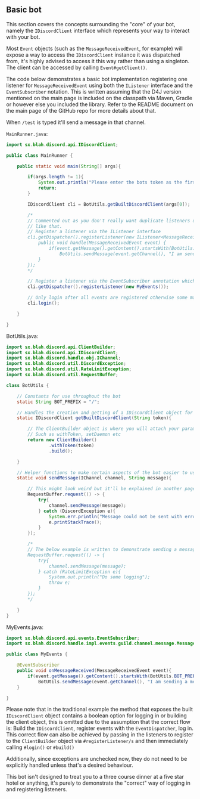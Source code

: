 ## Basic bot

This section covers the concepts surrounding the "core" of your bot, namely the `IDiscordClient` interface which represents your way to interact with your bot.

Most `Event` objects (such as the `MessageReceivedEvent`, for example) will expose a way to access the `IDiscordClient` instance it was dispatched from, it's highly advised to access it this way rather than using a singleton. The client can be accessed by calling `Event#getClient()`.

The code below demonstrates a basic bot implementation registering one listener for `MessageReceivedEvent` using both the `IListener` interface and the `EventSubscriber` notation. This is written assuming that the D4J version mentioned on the main page is included on the classpath via Maven, Gradle or however else you included the library. Refer to the README document on the main page of the GitHub repo for more details about that. 

When `/test` is typed it'll send a message in that channel.

`MainRunner.java`:
```java
import sx.blah.discord.api.IDiscordClient;

public class MainRunner {

    public static void main(String[] args){

        if(args.length != 1){
            System.out.println("Please enter the bots token as the first argument e.g java -jar thisjar.jar tokenhere");
            return;
        }

        IDiscordClient cli = BotUtils.getBuiltDiscordClient(args[0]);

        /*
        // Commented out as you don't really want duplicate listeners unless you're intentionally writing your code 
        // like that.
        // Register a listener via the IListener interface
        cli.getDispatcher().registerListener(new IListener<MessageReceivedEvent>() {
            public void handle(MessageReceivedEvent event) {
                if(event.getMessage().getContent().startsWith(BotUtils.BOT_PREFIX + "test"))
                    BotUtils.sendMessage(event.getChannel(), "I am sending a message from an IListener listener");
            }
        });
        */

        // Register a listener via the EventSubscriber annotation which allows for organisation and delegation of events
        cli.getDispatcher().registerListener(new MyEvents());

        // Only login after all events are registered otherwise some may be missed.
        cli.login();

    }

}
```

BotUtils.java:
```java
import sx.blah.discord.api.ClientBuilder;
import sx.blah.discord.api.IDiscordClient;
import sx.blah.discord.handle.obj.IChannel;
import sx.blah.discord.util.DiscordException;
import sx.blah.discord.util.RateLimitException;
import sx.blah.discord.util.RequestBuffer;

class BotUtils {

    // Constants for use throughout the bot
    static String BOT_PREFIX = "/";

    // Handles the creation and getting of a IDiscordClient object for a token
    static IDiscordClient getBuiltDiscordClient(String token){

        // The ClientBuilder object is where you will attach your params for configuring the instance of your bot.
        // Such as withToken, setDaemon etc
        return new ClientBuilder()
                .withToken(token)
                .build();

    }

    // Helper functions to make certain aspects of the bot easier to use.
    static void sendMessage(IChannel channel, String message){

        // This might look weird but it'll be explained in another page.
        RequestBuffer.request(() -> {
            try{
                channel.sendMessage(message);
            } catch (DiscordException e){
                System.err.println("Message could not be sent with error: ");
                e.printStackTrace();
            }
        });

		/*
		// The below example is written to demonstrate sending a message if you want to catch the RLE for logging purposes
        RequestBuffer.request(() -> {
            try{
                channel.sendMessage(message);
            } catch (RateLimitException e){
                System.out.println("Do some logging");
                throw e;
            }
        });
        */

    }
}

```

MyEvents.java:
```java
import sx.blah.discord.api.events.EventSubscriber;
import sx.blah.discord.handle.impl.events.guild.channel.message.MessageReceivedEvent;

public class MyEvents {

    @EventSubscriber
    public void onMessageReceived(MessageReceivedEvent event){
        if(event.getMessage().getContent().startsWith(BotUtils.BOT_PREFIX + "test"))
            BotUtils.sendMessage(event.getChannel(), "I am sending a message from an EventSubscriber listener");
    }

}
```
Please note that in the traditional example the method that exposes the built `IDiscordClient` object contains a boolean option for logging in or building the client object, this is omitted due to the assumption that the correct flow is: Build the `IDiscordClient`, register events with the `EventDispatcher`, log in. This correct flow can also be achieved by passing in the listeners to register to the `ClientBuilder` object via `#registerListener/s` and then immediately calling `#login()` or `#build()`

Additionally, since exceptions are unchecked now, they do not need to be explicitly handled unless that's a desired behaviour.

This bot isn't designed to treat you to a three course dinner at a five star hotel or anything, it's purely to demonstrate the "correct" way of logging in and registering listeners.
